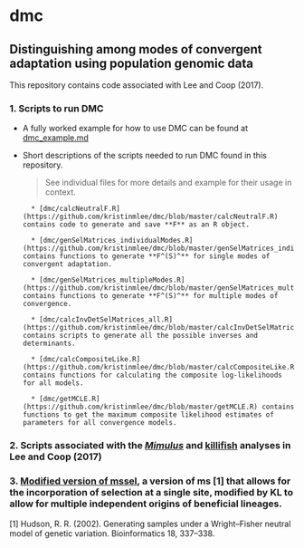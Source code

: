 # dmc
## Distinguishing among modes of convergent adaptation using population genomic data

This repository contains code associated with Lee and Coop (2017).
### 1. Scripts to run DMC
+ A fully worked example for how to use DMC can be found at [dmc_example.md](https://github.com/kristinmlee/dmc/blob/master/dmc_example.md)


+ Short descriptions of the scripts needed to run DMC found in this repository.

	> See individual files for more details and example for their usage in context.


		* [dmc/calcNeutralF.R](https://github.com/kristinmlee/dmc/blob/master/calcNeutralF.R) contains code to generate and save **F** as an R object.

		* [dmc/genSelMatrices_individualModes.R](https://github.com/kristinmlee/dmc/blob/master/genSelMatrices_individualModes.R) contains functions to generate **F^(S)^** for single modes of convergent adaptation.

		* [dmc/genSelMatrices_multipleModes.R](https://github.com/kristinmlee/dmc/blob/master/genSelMatrices_multipleModes.R) contains functions to generate **F^(S)^** for multiple modes of convergence.

		* [dmc/calcInvDetSelMatrices_all.R](https://github.com/kristinmlee/dmc/blob/master/calcInvDetSelMatrices_all.R) contains scripts to generate all the possible inverses and determinants.

		* [dmc/calcCompositeLike.R](https://github.com/kristinmlee/dmc/blob/master/calcCompositeLike.R) contains functions for calculating the composite log-likelihoods for all models.

		* [dmc/getMCLE.R](https://github.com/kristinmlee/dmc/blob/master/getMCLE.R) contains functions to get the maximum composite likelihood estimates of parameters for all convergence models.


### 2. Scripts associated with the [*Mimulus*](https://github.com/kristinmlee/dmc/tree/master/mimulusAnalysis) and [killifish](https://github.com/kristinmlee/dmc/tree/master/killifishAnalysis) analyses in Lee and Coop (2017)

### 3. [Modified version of mssel](https://github.com/kristinmlee/dmc/tree/master/mssel_modified), a version of ms [1] that allows for the incorporation of selection at a single site, modified by KL to allow for multiple independent origins of beneficial lineages.

[1] Hudson, R. R. (2002). Generating samples under a Wright–Fisher neutral model of genetic variation. Bioinformatics 18, 337–338.

